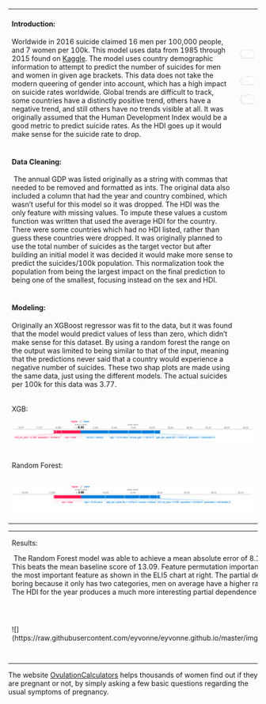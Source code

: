 <table>

<tbody>

<tr>

<td>

#### Introduction:

Worldwide in 2016 suicide claimed 16 men per 100,000 people, and 7 women per 100k. This model uses data from 1985 through 2015 found on [Kaggle](https://www.kaggle.com/russellyates88/suicide-rates-overview-1985-to-2016). The model uses country demographic information to attempt to predict the number of suicides for men and women in given age brackets. This data does not take the modern queering of gender into account, which has a high impact on suicide rates worldwide. Global trends are difficult to track, some countries have a distinctly positive trend, others have a negative trend, and still others have no trends visible at all. It was originally assumed that the Human Development Index would be a good metric to predict suicide rates. As the HDI goes up it would make sense for the suicide rate to drop.

</td>

<td>

![](https://raw.githubusercontent.com/eyvonne/eyvonne.github.io/master/img/SuicidesByCountry/ChileSuicideRates.png) 

![](https://raw.githubusercontent.com/eyvonne/eyvonne.github.io/master/img/SuicidesByCountry/BeliezeSuicideRates.png)

![](https://raw.githubusercontent.com/eyvonne/eyvonne.github.io/master/img/SuicidesByCountry/IcelandSuicideRates.png)

</td>

</tr>

<tr>

<td>

#### Data Cleaning:

 The annual GDP was listed originally as a string with commas that needed to be removed and formatted as ints. The original data also included a column that had the year and country combined, which wasn’t useful for this model so it was dropped. The HDI was the only feature with missing values. To impute these values a custom function was written that used the average HDI for the country. There were some countries which had no HDI listed, rather than guess these countries were dropped. It was originally planned to use the total number of suicides as the target vector but after building an initial model it was decided it would make more sense to predict the suicides/100k population. This normalization took the population from being the largest impact on the final prediction to being one of the smallest, focusing instead on the sex and HDI. 

</td>

</tr>

<tr>

<td>

#### Modeling:

Originally an XGBoost regressor was fit to the data, but it was found that the model would predict values of less than zero, which didn’t make sense for this dataset. By using a random forest the range on the output was limited to being similar to that of the input, meaning that the predictions never said that a country would experience a negative number of suicides. These two shap plots are made using the same data, just using the different models. The actual suicides per 100k for this data was 3.77.

</td>

</tr>

<tr>

<td colspan="2">

XGB:

![](https://raw.githubusercontent.com/eyvonne/eyvonne.github.io/master/img/SuicidesByCountry/XGBShapPlot.png)

</td>

</tr>

<tr>

<td colspan="2">

Random Forest: 

 ![](https://raw.githubusercontent.com/eyvonne/eyvonne.github.io/master/img/SuicidesByCountry/RandomForestRegressor.png)

</td>

</tr>

</tbody>

</table>

<table>

<tbody>

<tr>

<td>

Results:

 The Random Forest model was able to achieve a mean absolute error of 8.13 suicides per 100k people. This beats the mean baseline score of 13.09\. Feature permutation importance of this shows that the sex is the most important feature as shown in the ELI5 chart at right. The partial dependence for sex is relatively boring because it only has two categories, men on average have a higher rate, while women a lower rate. The HDI for the year produces a much more interesting partial dependence plot, shown below (left).

</td>

<td>![](https://raw.githubusercontent.com/eyvonne/eyvonne.github.io/master/img/SuicidesByCountry/Eli5.pnghttps://raw.githubusercontent.com/eyvonne/eyvonne.github.io/master/img/SuicidesByCountry/Eli5.png)</td>

</tr>

<tr>

<td>![](https://raw.githubusercontent.com/eyvonne/eyvonne.github.io/master/img/SuicidesByCountry/HDIpdp.png)</td>

<td>

This plot shows that as the Human development index goes up, on average so does the rate of suicide. The Human Development Index is a score assigned based on the life expectancy, knowledge, and the standard of living. It would make sense for this to therefore indicate a lower rate of suicide.The around of feature engineering that has to be done therefore is concerning. Wikipedia mentions that the 2010 Human Development Report introduced a new metric, the income adjusted HDI, which takes inequality into account and is now considered the more accurate measure. While the new metric is not based on the suicide the inequality not measured in the HDI could inform the increased suicide rate. The spike around .8 is also interesting because the mean and median of the data is at about .77, I’m curious if that spike had to happen from the feature engineering that I did. 

</td>

</tr>

</tbody>

</table>

The website [OvulationCalculators](https://www.ovulation-calculators.com/pregnancy-test/) helps thousands of women find out if they are pregnant or not, by simply asking a few basic questions regarding the usual symptoms of pregnancy.